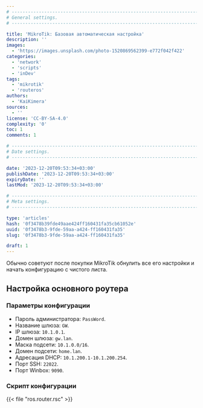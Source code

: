 ```yaml
---
# -------------------------------------------------------------------------------------------------------------------- #
# General settings.
# -------------------------------------------------------------------------------------------------------------------- #

title: 'MikroTik: Базовая автоматическая настройка'
description: ''
images:
  - 'https://images.unsplash.com/photo-1520869562399-e772f042f422'
categories:
  - 'network'
  - 'scripts'
  - 'inDev'
tags:
  - 'mikrotik'
  - 'routeros'
authors:
  - 'KaiKimera'
sources:
  - ''
license: 'CC-BY-SA-4.0'
complexity: '0'
toc: 1
comments: 1

# -------------------------------------------------------------------------------------------------------------------- #
# Date settings.
# -------------------------------------------------------------------------------------------------------------------- #

date: '2023-12-20T09:53:34+03:00'
publishDate: '2023-12-20T09:53:34+03:00'
expiryDate: ''
lastMod: '2023-12-20T09:53:34+03:00'

# -------------------------------------------------------------------------------------------------------------------- #
# Meta settings.
# -------------------------------------------------------------------------------------------------------------------- #

type: 'articles'
hash: '0f3478b39fde49aae424ff160431fa35cb61052e'
uuid: '0f3478b3-9fde-59aa-a424-ff160431fa35'
slug: '0f3478b3-9fde-59aa-a424-ff160431fa35'

draft: 1
---
```


Обычно советуют после покупки MikroTik обнулить все его настройки и начать конфигурацию с чистого листа.

<!--more-->

## Настройка основного роутера

### Параметры конфигурации

- Пароль администратора: `PassWord`.
- Название шлюза: `GW`.
- IP шлюза: `10.1.0.1`.
- Домен шлюза: `gw.lan`.
- Маска подсети: `10.1.0.0/16`.
- Домен подсети: `home.lan`.
- Адресация DHCP: `10.1.200.1-10.1.200.254`.
- Порт SSH: `22022`.
- Порт Winbox: `9090`.

### Скрипт конфигурации

{{< file "ros.router.rsc" >}}
